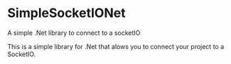 SimpleSocketIONet
=================

A simple .Net library to connect to a socketIO

This is a simple library for .Net that alows you to connect your project to a SocketIO.
